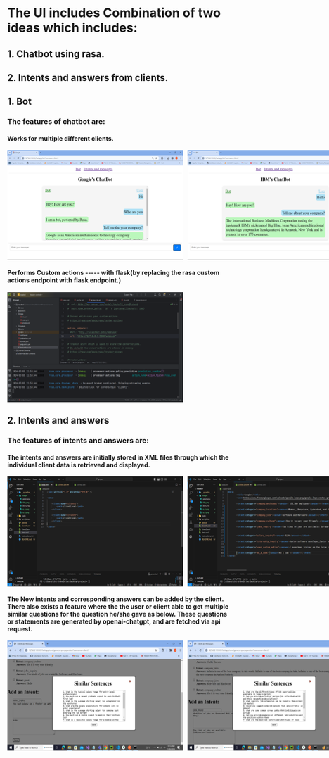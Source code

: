 # The UI includes Combination of two ideas which includes:
## 1. Chatbot using rasa.
## 2. Intents and answers from clients.

## 1. Bot

### The features of chatbot are:
   #### Works for multiple different clients.

   <div style="display: flex;">
    <!-- First image -->
    <img src="./images/gbot.png" alt="Image 1" style="width: 400px; height: 250px; margin-right: 10px;">
    <!-- Second image -->
    <img src="./images/ibot.png" alt="Image 2" style="width: 400px; height: 250px; margin-right: 10px;">
    </div>

   #### Performs Custom actions ----- with flask(by replacing the rasa custom actions endpoint with flask endpoint.)
   <div style="display: flex;">
    <!-- First image -->
    <img src="./images/endpoint.png" alt="Image 1" style="width: 400px; height: 250px; margin-right: 10px;">
    </div>


## 2. Intents and answers

### The features of intents and answers are:
   #### The intents and answers are initially stored in XML files through which the individual client data is retrieved and displayed.

   <div style="display: flex;">
    <!-- First image -->
    <img src="./images/data.png" alt="Image 1" style="width: 400px; height: 250px; margin-right: 10px;">
    <!-- Second image -->
    <img src="./images/c-1.png" alt="Image 2" style="width: 400px; height: 250px; margin-right: 10px;">
    <img src="./images/c-2.png" alt="Image 2" style="width: 400px; height: 250px; margin-right: 10px;">
    </div>
   
   #### The New intents and corresponding answers can be added by the client. There also exists a feature where the the user or client able to get multiple similar questions for the question he/she gave as below. These questions or statements are generated by openai-chatgpt, and are fetched via api request.
   
   <div style="display: flex;">
    <!-- First image -->
    <img src="./images/q-1.png" alt="Image 1" style="width: 400px; height: 250px; margin-right: 10px;">
    <!-- Second image -->
    <img src="./images/q-2.png" alt="Image 2" style="width: 400px; height: 250px; margin-right: 10px;">
    </div>

